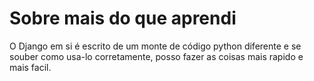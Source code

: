 # Sobre mais do que aprendi

O Django em si é escrito de um monte de código python diferente e se souber como usa-lo corretamente,
posso fazer as coisas mais rapido e mais facil.